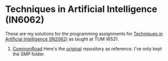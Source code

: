 # Techniques in Artificial Intelligence (IN6062)


These are my solutions for the programming assignments for [Techniques in Artificial Intelligence (IN2062)](https://campus.tum.de/tumonline/wbLv.wbShowLVDetail?pStpSpNr=950494220&pSpracheNr=2) as taught at TUM WS21.

1. [CommonRoad](https://commonroad.in.tum.de/)
Here's the [original](https://gitlab.lrz.de/tum-cps/commonroad-search) repository as reference. I've only kept the SMP folder.
